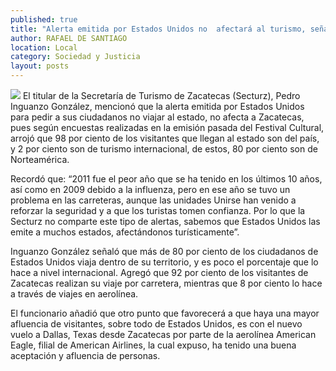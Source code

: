 ```yaml
---
published: true
title: "Alerta emitida por Estados Unidos no  afectará al turismo, señala Inguanzo"
author: RAFAEL DE SANTIAGO
location: Local
category: Sociedad y Justicia
layout: posts
---
```


![](http://i.imgur.com/3RGmxOom.jpg)
El titular de la Secretaría de Turismo de Zacatecas (Secturz), Pedro Inguanzo González, mencionó que la alerta emitida por Estados Unidos para pedir a sus ciudadanos no viajar al estado, no afecta a Zacatecas, pues según encuestas realizadas en la emisión pasada del Festival Cultural, arrojó que 98 por ciento de los visitantes que llegan al estado son del país, y 2 por ciento son de turismo internacional, de estos, 80 por ciento son de Norteamérica. 

Recordó que: “2011 fue el peor año que se ha tenido en los últimos 10 años, así como en 2009 debido a la influenza, pero en ese año se tuvo un problema en las carreteras, aunque las unidades Unirse han venido a reforzar la seguridad y a que los turistas tomen confianza. Por lo que la Secturz no comparte este tipo de alertas, sabemos que Estados Unidos las emite a muchos estados, afectándonos turísticamente”. 

Inguanzo González señaló que más de 80 por ciento de los ciudadanos de Estados Unidos viaja dentro de su territorio, y es poco el porcentaje que lo hace a nivel internacional. Agregó que 92 por ciento de los visitantes de Zacatecas realizan su viaje por carretera, mientras que 8 por ciento lo hace a través de viajes en aerolínea.

El funcionario añadió que otro punto que favorecerá a que haya una mayor afluencia de visitantes, sobre todo de Estados Unidos, es con el nuevo vuelo a Dallas, Texas desde Zacatecas por parte de la aerolínea American Eagle, filial de American Airlines, la cual expuso, ha tenido una buena aceptación y afluencia de personas.
